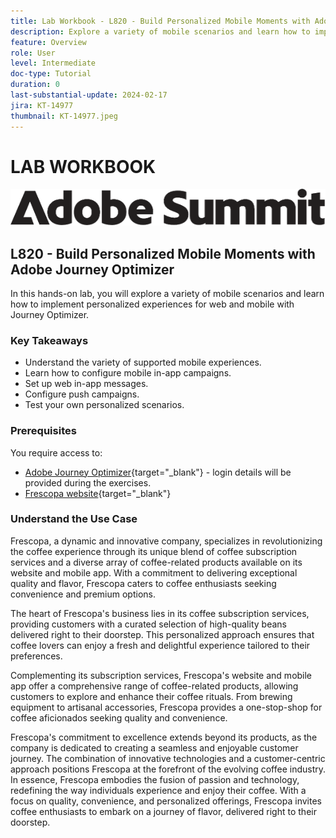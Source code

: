 ```yaml
---
title: Lab Workbook - L820 - Build Personalized Mobile Moments with Adobe Journey Optimizer 
description: Explore a variety of mobile scenarios and learn how to implement personalized experiences for web and mobile with Journey Optimizer.
feature: Overview
role: User
level: Intermediate
doc-type: Tutorial
duration: 0
last-substantial-update: 2024-02-17
jira: KT-14977
thumbnail: KT-14977.jpeg
---
```


# LAB WORKBOOK

![Adobe Summit - alt text](/help/summit/l820-lab-workbook/assets/adobe-summit.png "Adobe Summit")


## L820 - Build Personalized Mobile Moments with Adobe Journey Optimizer 

In this hands-on lab, you will explore a variety of mobile scenarios and learn how to implement personalized experiences for web and mobile with Journey Optimizer. 

### Key Takeaways

* Understand the variety of supported mobile experiences.
* Learn how to configure mobile in-app campaigns. 
* Set up web in-app messages.
* Configure push campaigns.
* Test your own personalized scenarios.

### Prerequisites

You require access to:

* [Adobe Journey Optimizer](https://experience.adobe.com/#/@techmarketingdemos/sname:summit-ajo-lab/journey-optimizer/home){target="_blank"}  - login details will be provided during the exercises.
* [Frescopa website](https://dsn.adobe.com/web/adobe-summit-2024/home){target="_blank"} 


### Understand the Use Case

Frescopa, a dynamic and innovative company, specializes in revolutionizing the coffee experience through its unique blend of coffee subscription services and a diverse array of coffee-related products available on its website and mobile app. With a commitment to delivering exceptional quality and flavor, Frescopa caters to coffee enthusiasts seeking convenience and premium options.

The heart of Frescopa's business lies in its coffee subscription services, providing customers with a curated selection of high-quality beans delivered right to their doorstep. This personalized approach ensures that coffee lovers can enjoy a fresh and delightful experience tailored to their preferences.

Complementing its subscription services, Frescopa's website and mobile app offer a comprehensive range of coffee-related products, allowing customers to explore and enhance their coffee rituals. From brewing equipment to artisanal accessories, Frescopa provides a one-stop-shop for coffee aficionados seeking quality and convenience.

Frescopa's commitment to excellence extends beyond its products, as the company is dedicated to creating a seamless and enjoyable customer journey. The combination of innovative technologies and a customer-centric approach positions Frescopa at the forefront of the evolving coffee industry.
In essence, Frescopa embodies the fusion of passion and technology, redefining the way individuals experience and enjoy their coffee. With a focus on quality, convenience, and personalized offerings, Frescopa invites coffee enthusiasts to embark on a journey of flavor, delivered right to their doorstep.



